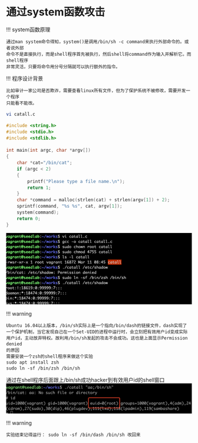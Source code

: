 # 通过system函数攻击

!!! system函数原理

    通过man system命令得知，system()是调用/bin/sh -c command来执行外部命令的。或者说外部
    命令不是直接执行，而是shell程序首先被执行，然后shell将command作为输入并解析它。而shell程序
    非常灵活，只要将命令用分号分隔就可以执行额外的指令。
    
!!! 程序设计背景

    比如审计一家公司是否欺诈，需要查看linux所有文件，但为了保护系统不被修改，需要开发一个程序
    只能看不能改。

```bash
vi catall.c
```
```c
#include <string.h>
#include <stdio.h>
#include <stdlib.h>

int main(int argc, char *argv[])
{
    char *cat="/bin/cat";
    if (argc < 2)
    {
        printf("Please type a file name.\n");
        return 1;
    }
    char *command = malloc(strlen(cat) + strlen(argv[1]) + 2);
    sprintf(command, "%s %s", cat, argv[1]);
    system(command);
    return 0;
}
```

![实现查看任何文件的程序](../img/setuid-catall.png)

!!! warning

    Ubuntu 16.04以上版本，/bin/sh实际上是一个指向/bin/dash的链接文件，dash实现了
    一个保护机制，当它发现自己在一个Set-UID的进程中运行时，会立刻把有效用户id变成实际
    用户id，主动放弃特权。故利用/bin/sh发起的攻击不会成功。这也是上面显示Permission denied
    的原因    
    需要安装一个zsh的shell程序来做这个实验  
    sudo apt install zsh  
    sudo ln -sf /bin/zsh /bin/sh

通过在shell程序后面跟上/bin/sh成功hacker到有效用户id的shell窗口  
![得到有效用户id](../img/setuid-catall2.png)

!!! warning

    实验结束记得运行： sudo ln -sf /bin/dash /bin/sh 改回来
